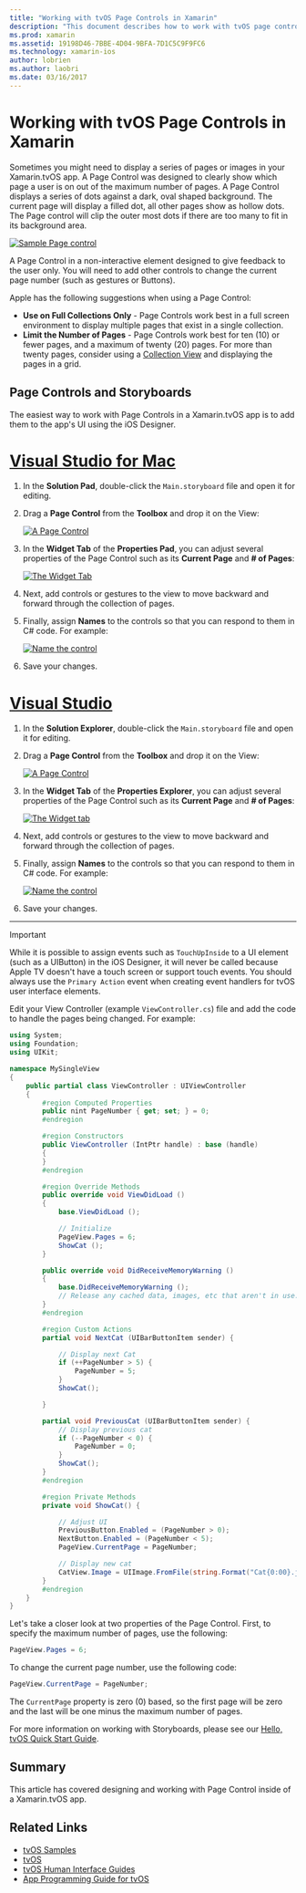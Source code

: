 ```yaml
---
title: "Working with tvOS Page Controls in Xamarin"
description: "This document describes how to work with tvOS page controls in an app built with Xamarin. It provides a high-level description of page controls, discusses how to set them up in storyboards, and examines how to respond to page change events."
ms.prod: xamarin
ms.assetid: 19198D46-7BBE-4D04-9BFA-7D1C5C9F9FC6
ms.technology: xamarin-ios
author: lobrien
ms.author: laobri
ms.date: 03/16/2017
---
```


# Working with tvOS Page Controls in Xamarin

Sometimes you might need to display a series of pages or images in your Xamarin.tvOS app. A Page Control was designed to clearly show which page a user is on out of the maximum number of pages. A Page Control displays a series of dots against a dark, oval shaped background. The current page will display a filled dot, all other pages show as hollow dots. The Page control will clip the outer most dots if there are too many to fit in its background area.

[![](page-controls-images/page01.png "Sample Page control")](page-controls-images/page01.png#lightbox)

A Page Control in a non-interactive element designed to give feedback to the user only. You will need to add other controls to change the current page number (such as gestures or Buttons).

Apple has the following suggestions when using a Page Control:

- **Use on Full Collections Only** - Page Controls work best in a full screen environment to display multiple pages that exist in a single collection.
- **Limit the Number of Pages** - Page Controls work best for ten (10) or fewer pages, and a maximum of twenty (20) pages. For more than twenty pages, consider using a [Collection View](~/ios/tvos/user-interface/collection-views.md) and displaying the pages in a grid.

<a name="Page-Controls-and-Storyboards" />

## Page Controls and Storyboards

The easiest way to work with Page Controls in a Xamarin.tvOS app is to add them to the app's UI using the iOS Designer.

# [Visual Studio for Mac](#tab/macos)


1. In the **Solution Pad**, double-click the `Main.storyboard` file and open it for editing.
1. Drag a **Page Control** from the **Toolbox** and drop it on the View:

    [![](page-controls-images/page02.png "A Page Control")](page-controls-images/page02.png#lightbox)
1. In the **Widget Tab** of the **Properties Pad**, you can adjust several properties of the Page Control such as its **Current Page** and **# of Pages**:

    [![](page-controls-images/page03.png "The Widget Tab")](page-controls-images/page03.png#lightbox)
1. Next, add controls or gestures to the view to move backward and forward through the collection of pages.
1. Finally, assign **Names** to the controls so that you can respond to them in C# code. For example:

    [![](page-controls-images/page04.png "Name the control")](page-controls-images/page04.png#lightbox)
1. Save your changes.


# [Visual Studio](#tab/windows)


1. In the **Solution Explorer**, double-click the `Main.storyboard` file and open it for editing.
1. Drag a **Page Control** from the **Toolbox** and drop it on the View:

    [![](page-controls-images/page02-vs.png "A Page Control")](page-controls-images/page02-vs.png#lightbox)
1. In the **Widget Tab** of the **Properties Explorer**, you can adjust several properties of the Page Control such as its **Current Page** and **# of Pages**:

    [![](page-controls-images/page03-vs.png "The Widget tab")](page-controls-images/page03-vs.png#lightbox)
1. Next, add controls or gestures to the view to move backward and forward through the collection of pages.
1. Finally, assign **Names** to the controls so that you can respond to them in C# code. For example:

    [![](page-controls-images/page04-vs.png "Name the control")](page-controls-images/page04-vs.png#lightbox)
1. Save your changes.


-----

> [!IMPORTANT]
> While it is possible to assign events such as `TouchUpInside` to a UI element (such as a UIButton) in the iOS Designer, it will never be called because Apple TV doesn't have a touch screen or support touch events. You should always use the `Primary Action` event when creating event handlers for tvOS user interface elements.

Edit your View Controller (example `ViewController.cs`) file and add the code to handle the pages being changed. For example:

```csharp
using System;
using Foundation;
using UIKit;

namespace MySingleView
{
    public partial class ViewController : UIViewController
    {
        #region Computed Properties
        public nint PageNumber { get; set; } = 0;
        #endregion

        #region Constructors
        public ViewController (IntPtr handle) : base (handle)
        {
        }
        #endregion

        #region Override Methods
        public override void ViewDidLoad ()
        {
            base.ViewDidLoad ();

            // Initialize
            PageView.Pages = 6;
            ShowCat ();
        }

        public override void DidReceiveMemoryWarning ()
        {
            base.DidReceiveMemoryWarning ();
            // Release any cached data, images, etc that aren't in use.
        }
        #endregion

        #region Custom Actions
        partial void NextCat (UIBarButtonItem sender) {

            // Display next Cat
            if (++PageNumber > 5) {
                PageNumber = 5;
            }
            ShowCat();

        }

        partial void PreviousCat (UIBarButtonItem sender) {
            // Display previous cat
            if (--PageNumber < 0) {
                PageNumber = 0;
            }
            ShowCat();
        }
        #endregion

        #region Private Methods
        private void ShowCat() {

            // Adjust UI
            PreviousButton.Enabled = (PageNumber > 0);
            NextButton.Enabled = (PageNumber < 5);
            PageView.CurrentPage = PageNumber;

            // Display new cat
            CatView.Image = UIImage.FromFile(string.Format("Cat{0:00}.jpg",PageNumber+1));
        }
        #endregion
    }
}
```

Let's take a closer look at two properties of the Page Control. First, to specify the maximum number of pages, use the following:

```csharp
PageView.Pages = 6;
```

To change the current page number, use the following code:

```csharp
PageView.CurrentPage = PageNumber;
```

The `CurrentPage` property is zero (0) based, so the first page will be zero and the last will be one minus the maximum number of pages.

For more information on working with Storyboards, please see our [Hello, tvOS Quick Start Guide](~/ios/tvos/get-started/hello-tvos.md).

<a name="Summary" />

## Summary

This article has covered designing and working with Page Control inside of a Xamarin.tvOS app.



## Related Links

- [tvOS Samples](https://docs.microsoft.com/samples/browse/?products=xamarin&term=Xamarin.iOS+tvOS)
- [tvOS](https://developer.apple.com/tvos/)
- [tvOS Human Interface Guides](https://developer.apple.com/tvos/human-interface-guidelines/)
- [App Programming Guide for tvOS](https://developer.apple.com/library/prerelease/tvos/documentation/General/Conceptual/AppleTV_PG/)
